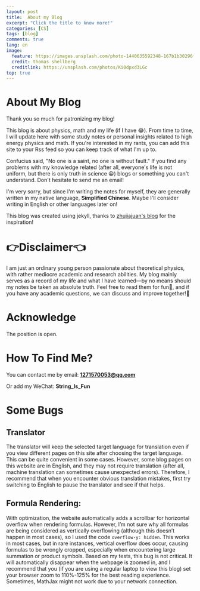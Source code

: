 ```yaml
---
layout: post
title:  About my Blog
excerpt: "Click the title to know more!"
categories: [CS]
tags: [blog]
comments: true
lang: en
image:
  feature: https://images.unsplash.com/photo-1440635592348-167b1b30296f?crop=entropy&dpr=2&fit=crop&fm=jpg&h=475&ixjsv=2.1.0&ixlib=rb-0.3.5&q=50&w=1250
  credit: thomas shellberg
  creditlink: https://unsplash.com/photos/Ki0dpxd3LGc
top: true
---
```


# About My Blog

Thank you so much for patronizing my blog!

This blog is about physics, math and my life (if I have :joy:). From time to time, I will update here with some study notes or personal insights related to high energy physics and math. If you're interested in my rants, you can add this site to your Rss feed so you can keep track of what I'm up to.

Confucius said, "No one is a saint, no one is without fault." If you find any problems with my knowledge related (after all, everyone's life is not uniform, but there is only truth in science :grinning:) blogs or something you can't understand. Don't hesitate to send me an email!

I'm very sorry, but since I'm writing the notes for myself, they are generally written in my native language, **Simplified Chinese**. Maybe I'll consider writing in English or other languages later on!

This blog was created using jekyll, thanks to [zhujiajuan's blog](https://zjiajun.github.io/) for the inspiration!

# 👉Disclaimer👈

I am just an ordinary young person passionate about theoretical physics, with rather mediocre academic and research abilities. My blog mainly serves as a record of my life and what I have learned—by no means should my notes be taken as absolute truth. Feel free to read them for fun🤡, and if you have any academic questions, we can discuss and improve together!🫵

# Acknowledge

The position is open.

# How To Find Me?
You can contact me by email: **1271570053@qq.com**

Or add my WeChat: **String_Is_Fun**

# Some Bugs

## Translator
The translator will keep the selected target language for translation even if you view different pages on this site after choosing the target language. This can be quite convenient in some cases. However, some blog pages on this website are in English, and they may not require translation (after all, machine translation can sometimes cause unexpected errors). Therefore, I recommend that when you encounter obvious translation mistakes, first try switching to English to pause the translator and see if that helps.

## Formula Rendering:
With optimization, the website automatically adds a scrollbar for horizontal overflow when rendering formulas. However, I’m not sure why all formulas are being considered as vertically overflowing (although this doesn’t happen in most cases), so I used the code `overflow-y: hidden`. This works in most cases, but in rare instances, vertical overflow does occur, causing formulas to be wrongly cropped, especially when encountering large summation or product symbols. Based on my tests, this bug is not critical. It will automatically disappear when the webpage is zoomed in, and I recommend that you (if you are using a regular laptop to view this blog) set your browser zoom to 110%-125% for the best reading experience. Sometimes, MathJax might not work due to your network connection.
